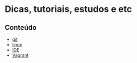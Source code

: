 # Dicas, tutoriais, estudos e etc

## Conteúdo

- [git](git/README.md)
- [linux](linux/README.md)
- [IDE](ide/README.md)
- [Vagrant](vagrant/README.md)